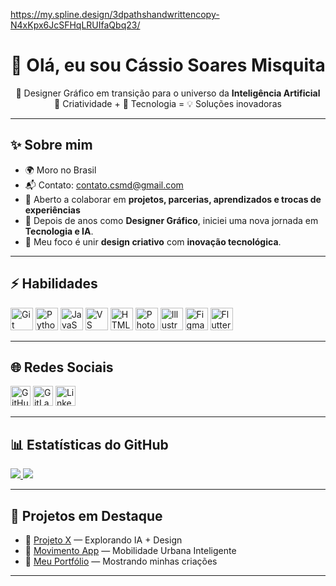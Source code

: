 https://my.spline.design/3dpathshandwrittencopy-N4xKpx6JcSFHqLRUIfaQbq23/
###
<h1 align="center">👋 Olá, eu sou Cássio Soares Misquita</h1>

<p align="center">
  🚀 Designer Gráfico em transição para o universo da <b>Inteligência Artificial</b><br/>
  🎨 Criatividade + 🤖 Tecnologia = 💡 Soluções inovadoras
</p>

---

## ✨ Sobre mim

- 🌍 Moro no Brasil  
- 📬 Contato: [contato.csmd@gmail.com](mailto:contato.csmd@gmail.com)  
- 👥 Aberto a colaborar em **projetos, parcerias, aprendizados e trocas de experiências**  
- 💬 Depois de anos como **Designer Gráfico**, iniciei uma nova jornada em **Tecnologia e IA**.  
- 🧩 Meu foco é unir **design criativo** com **inovação tecnológica**.  

---

## ⚡ Habilidades

<p align="left">
<a href="https://git-scm.com/" target="_blank"><img src="https://raw.githubusercontent.com/danielcranney/readme-generator/main/public/icons/skills/git-colored.svg" width="36" height="36" alt="Git"/></a>
<a href="https://www.python.org/" target="_blank"><img src="https://raw.githubusercontent.com/danielcranney/readme-generator/main/public/icons/skills/python-colored.svg" width="36" height="36" alt="Python"/></a>
<a href="https://developer.mozilla.org/en-US/docs/Web/JavaScript" target="_blank"><img src="https://raw.githubusercontent.com/danielcranney/readme-generator/main/public/icons/skills/javascript-colored.svg" width="36" height="36" alt="JavaScript"/></a>
<a href="https://code.visualstudio.com/" target="_blank"><img src="https://raw.githubusercontent.com/danielcranney/readme-generator/main/public/icons/skills/visualstudiocode-colored.svg" width="36" height="36" alt="VS Code"/></a>
<a href="https://developer.mozilla.org/en-US/docs/Glossary/HTML5" target="_blank"><img src="https://raw.githubusercontent.com/danielcranney/readme-generator/main/public/icons/skills/html5-colored.svg" width="36" height="36" alt="HTML5"/></a>
<a href="https://www.adobe.com/products/photoshop.html" target="_blank"><img src="https://raw.githubusercontent.com/danielcranney/readme-generator/main/public/icons/skills/photoshop-colored-dark.svg" width="36" height="36" alt="Photoshop"/></a>
<a href="https://www.adobe.com/products/illustrator.html" target="_blank"><img src="https://raw.githubusercontent.com/danielcranney/readme-generator/main/public/icons/skills/illustrator-colored-dark.svg" width="36" height="36" alt="Illustrator"/></a>
<a href="https://www.figma.com/" target="_blank"><img src="https://raw.githubusercontent.com/danielcranney/readme-generator/main/public/icons/skills/figma-colored.svg" width="36" height="36" alt="Figma"/></a>
<a href="https://flutter.dev/" target="_blank"><img src="https://raw.githubusercontent.com/danielcranney/readme-generator/main/public/icons/skills/flutter-colored.svg" width="36" height="36" alt="Flutter"/></a>
</p>

---

## 🌐 Redes Sociais

<p align="left">
<a href="https://github.com/CSMDIGITAL" target="_blank"><img src="https://raw.githubusercontent.com/danielcranney/readme-generator/main/public/icons/socials/github.svg" width="32" height="32" alt="GitHub"/></a>
<a href="https://gitlab.com/contato.csmd" target="_blank"><img src="https://raw.githubusercontent.com/danielcranney/readme-generator/main/public/icons/socials/gitlab.svg" width="32" height="32" alt="GitLab"/></a>
<a href="https://www.linkedin.com/in/cassio-misquita-386a9663" target="_blank"><img src="https://raw.githubusercontent.com/danielcranney/readme-generator/main/public/icons/socials/linkedin.svg" width="32" height="32" alt="LinkedIn"/></a>
</p>

---

## 📊 Estatísticas do GitHub

<a href="https://github.com/CSMDIGITAL">
  <img src="https://github-readme-stats.vercel.app/api?username=CSMDIGITAL&show_icons=true&count_private=true&title_color=ffffff&text_color=ffffff&icon_color=0891b2&bg_color=1c1917&hide_border=true"/>
</a>

<a href="https://github.com/CSMDIGITAL">
  <img src="https://github-readme-streak-stats.herokuapp.com?user=CSMDIGITAL&theme=dark&hide_border=true&date_format=j%20M%5B%20Y%5D"/>
</a>

---

## 🚀 Projetos em Destaque

- 🔹 [Projeto X](https://github.com/CSMDIGITAL/projeto-x) — Explorando IA + Design  
- 🔹 [Movimento App](https://github.com/CSMDIGITAL/movimento) — Mobilidade Urbana Inteligente  
- 🔹 [Meu Portfólio](https://github.com/CSMDIGITAL/portfolio) — Mostrando minhas criações  

---
